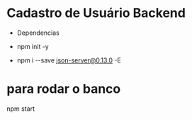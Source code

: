 # Cadastro de Usuário Backend

- Dependencias

- npm init -y
- npm i --save json-server@0.13.0 -E

# para rodar o banco

npm start
